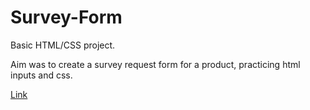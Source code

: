 # Survey-Form

Basic HTML/CSS project.

Aim was to create a survey request form for a product, practicing html inputs and css.

[Link]()